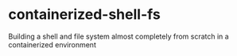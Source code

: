 # containerized-shell-fs
Building a shell and file system almost completely from scratch in a containerized environment
